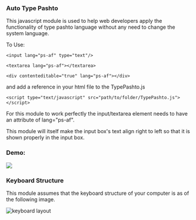 ### Auto Type Pashto

This javascript module is used to help web developers apply the functionality of type pashto language without any need to change the system language.

To Use: 

	<input lang="ps-af" type="text"/>

	<textarea lang="ps-af"></textarea>

	<div contenteditable="true" lang="ps-af"></div>
	

and add a reference in your html file to the TypePashto.js

	<script type="text/javascript" src="path/to/folder/TypePashto.js"></script>

For this module to work perfectly the input/textarea element needs to have an attribute of lang="ps-af".

This module will itself make the input box's text align right to left so that it is shown properly in the input box.


### Demo:

![](https://github.com/walid-mashal/Type-Pashto/blob/master/img/pashto_type_final.gif)


### Keyboard Structure

This module assumes that the keyboard structure of your computer is as of the following image.

![keyboard layout](https://github.com/walid-mashal/Type-Pashto/blob/master/img/pashto_keyboard.png)
